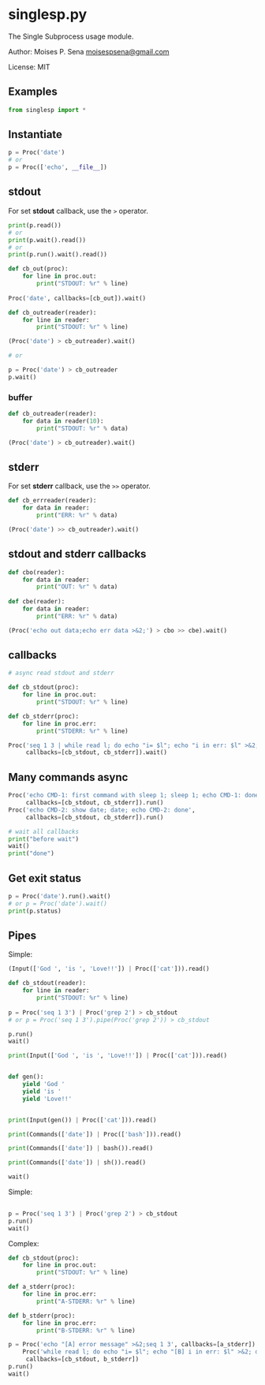 # singlesp.py

The Single Subprocess usage module.

Author: Moises P. Sena <moisespsena@gmail.com>

License: MIT

## Examples

```python
from singlesp import *
```

## Instantiate

```python
p = Proc('date')
# or
p = Proc(['echo', __file__])
```

## stdout

For set **stdout** callback, use the `>` operator.

```python
print(p.read())
# or
print(p.wait().read())
# or
print(p.run().wait().read())

def cb_out(proc):
    for line in proc.out:
        print("STDOUT: %r" % line)
        
Proc('date', callbacks=[cb_out]).wait()

def cb_outreader(reader):
    for line in reader:
        print("STDOUT: %r" % line)

(Proc('date') > cb_outreader).wait()

# or

p = Proc('date') > cb_outreader
p.wait()
```

### buffer

```python
def cb_outreader(reader):
    for data in reader(10):
        print("STDOUT: %r" % data)

(Proc('date') > cb_outreader).wait()
```

## stderr

For set **stderr** callback, use the `>>` operator.

```python
def cb_errreader(reader):
    for data in reader:
        print("ERR: %r" % data)

(Proc('date') >> cb_outreader).wait()
```

## stdout and stderr callbacks

```python
def cbo(reader):
    for data in reader:
        print("OUT: %r" % data)
        
def cbe(reader):
    for data in reader:
        print("ERR: %r" % data)

(Proc('echo out data;echo err data >&2;') > cbo >> cbe).wait()
```

## callbacks

```python
# async read stdout and stderr

def cb_stdout(proc):
    for line in proc.out:
        print("STDOUT: %r" % line)

def cb_stderr(proc):
    for line in proc.err:
        print("STDERR: %r" % line)

Proc('seq 1 3 | while read l; do echo "i= $l"; echo "i in err: $l" >&2; done',
     callbacks=[cb_stdout, cb_stderr]).wait()
```

## Many commands async

```python
Proc('echo CMD-1: first command with sleep 1; sleep 1; echo CMD-1: done',
     callbacks=[cb_stdout, cb_stderr]).run()
Proc('echo CMD-2: show date; date; echo CMD-2: done',
     callbacks=[cb_stdout, cb_stderr]).run()

# wait all callbacks
print("before wait")
wait()
print("done")
```

## Get exit status

```python
p = Proc('date').run().wait()
# or p = Proc('date').wait()
print(p.status)
```

## Pipes

Simple:

```python
(Input(['God ', 'is ', 'Love!!']) | Proc(['cat'])).read()

def cb_stdout(reader):
    for line in reader:
        print("STDOUT: %r" % line)
        
p = Proc('seq 1 3') | Proc('grep 2') > cb_stdout
# or p = Proc('seq 1 3').pipe(Proc('grep 2')) > cb_stdout

p.run()
wait()

print(Input(['God ', 'is ', 'Love!!']) | Proc(['cat'])).read()


def gen():
    yield 'God '
    yield 'is '
    yield 'Love!!'


print(Input(gen()) | Proc(['cat'])).read()

print(Commands(['date']) | Proc(['bash'])).read()

print(Commands(['date']) | bash()).read()

print(Commands(['date']) | sh()).read()

wait()
```

Simple:

```python
       
p = Proc('seq 1 3') | Proc('grep 2') > cb_stdout
p.run()
wait()
```

Complex:

```python
def cb_stdout(proc):
    for line in proc.out:
        print("STDOUT: %r" % line)

def a_stderr(proc):
    for line in proc.err:
        print("A-STDERR: %r" % line)

def b_stderr(proc):
    for line in proc.err:
        print("B-STDERR: %r" % line)

p = Proc('echo "[A] error message" >&2;seq 1 3', callbacks=[a_stderr]) | \
    Proc('while read l; do echo "i= $l"; echo "[B] i in err: $l" >&2; done',
     callbacks=[cb_stdout, b_stderr])
p.run()
wait()
```
